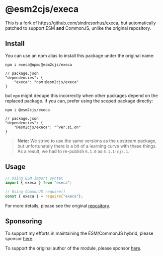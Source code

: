 # @esm2cjs/execa

This is a fork of https://github.com/sindresorhus/execa, but automatically patched to support ESM **and** CommonJS, unlike the original repository.

## Install

You can use an npm alias to install this package under the original name:

```
npm i execa@npm:@esm2cjs/execa
```

```jsonc
// package.json
"dependencies": {
    "execa": "npm:@esm2cjs/execa"
}
```

but `npm` might dedupe this incorrectly when other packages depend on the replaced package. If you can, prefer using the scoped package directly:

```
npm i @esm2cjs/execa
```

```jsonc
// package.json
"dependencies": {
    "@esm2cjs/execa": "^ver.si.on"
}
```

> **Note:**
> We strive to use the same versions as the upstream package, but unfortunately there is a bit of a learning curve with these things.
> As a result, we had to re-publish `6.1.0` as `6.1.1-cjs.1`.

## Usage

```js
// Using ESM import syntax
import { execa } from "execa";

// Using CommonJS require()
const { execa } = require("execa");
```

For more details, please see the original [repository](https://github.com/sindresorhus/execa).

## Sponsoring

To support my efforts in maintaining the ESM/CommonJS hybrid, please sponsor [here](https://github.com/sponsors/AlCalzone).

To support the original author of the module, please sponsor [here](https://github.com/sindresorhus/execa).
